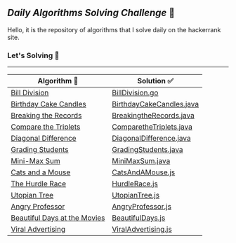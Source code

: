  ## ***Daily Algorithms Solving Challenge*** :triangular_flag_on_post:
 
Hello, it is the repository of algorithms that I solve daily on the hackerrank site. 

### Let's Solving :facepunch:
 ---

|Algorithm :dart:  |Solution :white_check_mark:|
|- |- |
|[Bill Division](https://www.hackerrank.com/challenges/bon-appetit/problem?isFullScreen=true)|[BillDivision.go](https://github.com/eyupduran/algorithm-solving-challenge/blob/master/BillDivision.go)|
|[Birthday Cake Candles](https://www.hackerrank.com/challenges/birthday-cake-candles/problem?isFullScreen=true)|[BirthdayCakeCandles.java](https://github.com/eyupduran/algorithm-solving-challenge/blob/master/BirthdayCakeCandles.java)|
|[Breaking the Records](https://www.hackerrank.com/challenges/breaking-best-and-worst-records/problem?isFullScreen=true)|[BreakingtheRecords.java](https://github.com/eyupduran/algorithm-solving-challenge/blob/master/BreakingtheRecords.java)|
|[Compare the Triplets](https://www.hackerrank.com/challenges/compare-the-triplets/problem?isFullScreen=true)|[ComparetheTriplets.java](https://github.com/eyupduran/algorithm-solving-challenge/blob/master/ComparetheTriplets.java)|
|[Diagonal Difference](https://www.hackerrank.com/challenges/diagonal-difference/problem?isFullScreen=true)|[DiagonalDifference.java](https://github.com/eyupduran/algorithm-solving-challenge/blob/master/DiagonalDifference.java)|
|[Grading Students](https://www.hackerrank.com/challenges/grading/problem?isFullScreen=true)|[GradingStudents.java](https://github.com/eyupduran/algorithm-solving-challenge/blob/master/GradingStudents.java)|
|[Mini-Max Sum](https://www.hackerrank.com/challenges/mini-max-sum/problem?isFullScreen=true)|[MiniMaxSum.java](https://github.com/eyupduran/algorithm-solving-challenge/blob/master/MiniMaxSum.java)|
|[Cats and a Mouse](https://www.hackerrank.com/challenges/cats-and-a-mouse/problem?isFullScreen=true)|[CatsAndAMouse.js](https://github.com/eyupduran/algorithm-solving-challenge/blob/master/CatsAndAMouse.js)|
|[The Hurdle Race](https://www.hackerrank.com/challenges/the-hurdle-race/problem?isFullScreen=true)|[HurdleRace.js](https://github.com/eyupduran/algorithm-solving-challenge/blob/master/HurdleRace.js)|
|[Utopian Tree](https://www.hackerrank.com/challenges/utopian-tree/problem?isFullScreen=true)|[UtopianTree.js](https://github.com/eyupduran/algorithm-solving-challenge/blob/master/UtopianTree.js)|
|[Angry Professor](https://www.hackerrank.com/challenges/angry-professor/problem?isFullScreen=true)|[AngryProfessor.js](https://github.com/eyupduran/algorithm-solving-challenge/blob/master/AngryProfessor.js)|
|[Beautiful Days at the Movies](https://www.hackerrank.com/challenges/beautiful-days-at-the-movies/problem?isFullScreen=true)|[BeautifulDays.js](https://github.com/eyupduran/algorithm-solving-challenge/blob/master/BeautifulDays.js)|
|[Viral Advertising](https://www.hackerrank.com/challenges/strange-advertising/problem?isFullScreen=true)|[ViralAdvertising.js](https://github.com/eyupduran/algorithm-solving-challenge/blob/master/ViralAdvertising.js)|

